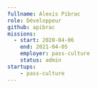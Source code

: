 ```yaml
---
fullname: Alexis Pibrac
role: Développeur
github: apibrac
missions:
  - start: 2020-04-06
    end: 2021-04-05
    employer: pass-culture
    status: admin
startups:
    - pass-culture
---
```

